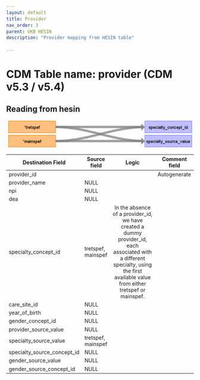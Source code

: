```yaml
---
layout: default
title: Provider
nav_order: 3
parent: UKB HESIN
description: "Provider mapping from HESIN table"

---
```


# CDM Table name: provider (CDM v5.3 / v5.4)

## Reading from hesin

![](images/ukb_hesin_to_prov.png)


| Destination Field | Source field | Logic | Comment field |
| --- | --- | :---: | --- |
| provider_id | | | Autogenerate|
| provider_name | NULL |  |  |
| npi | NULL |  |  |
| dea |NULL  |  |  |
| specialty_concept_id | tretspef,<br>mainspef | In the absence of a provider_id, we have created a dummy provider_id, each associated with a different specialty, using the first available value from either tretspef or mainspef. ||
| care_site_id | NULL| | |
| year_of_birth | NULL |  |  |
| gender_concept_id | NULL | |  |
| provider_source_value | NULL |  | |
| specialty_source_value | tretspef,<br>mainspef | ||
| specialty_source_concept_id |NULL  |  | |
| gender_source_value | NULL| |  |
| gender_source_concept_id | NULL |  | |